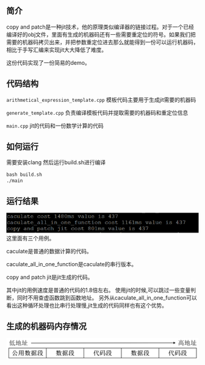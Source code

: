 ## 简介
copy and patch是一种jit技术，他的原理类似编译器的链接过程。对于一个已经编译好的obj文件，里面有生成的机器码还有一些需要重定位的符号。如果我们把需要的机器码拷贝出来，并把参数重定位进去那么就能得到一份可以运行机器码，相比于手写汇编来实现jit大大降低了难度。

这份代码实现了一份简易的demo。
## 代码结构
`arithmetical_expression_template.cpp` 模板代码主要用于生成jit需要的机器码

`generate_template.cpp` 负责编译模板代码并提取需要的机器码和重定位信息

`main.cpp` jit的代码和一份数学计算的代码

## 如何运行
需要安装clang
然后运行build.sh进行编译
```
bash build.sh
./main
```
## 运行结果
![效果图](./运行效果.png)
这里面有三个用例。

caculate是普通的数据计算的代码。

caculate_all_in_one_function是caculate的串行版本。

copy and patch jit是jit生成的代码。

其中jit的用例速度是普通的代码的1.8倍左右。
使用jit的时候,可以跳过一些变量判断，同时不用查虚函数跳到函数地址。
另外从caculate_all_in_one_function可以看出这种循环处理也比串行处理慢,jit生成的代码同样也有这个优势。

## 生成的机器码内存情况
![生成的机器码内存情况](./生成的机器码内存情况.png)

